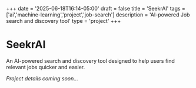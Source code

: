 +++
date = '2025-06-18T16:14-05:00'
draft = false
title = 'SeekrAI'
tags = ['ai','machine-learning','project','job-search']
description = 'AI-powered Job search and discovery tool'
type = 'project'
+++

# SeekrAI

An AI-powered search and discovery tool designed to help users find relevant jobs quicker and easier.

*Project details coming soon...*
